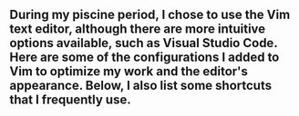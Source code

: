 <h2>During my piscine period, I chose to use the Vim text editor, although there are more intuitive options available, such as Visual Studio Code. Here are some of the configurations I added to Vim to optimize my work and the editor's appearance.
Below, I also list some shortcuts that I frequently use.
